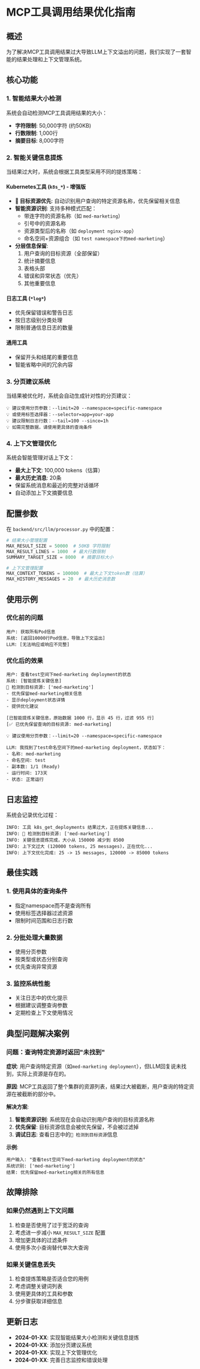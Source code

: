 # MCP工具调用结果优化指南

## 概述

为了解决MCP工具调用结果过大导致LLM上下文溢出的问题，我们实现了一套智能的结果处理和上下文管理系统。

## 核心功能

### 1. 智能结果大小检测

系统会自动检测MCP工具调用结果的大小：
- **字符限制**: 50,000字符 (约50KB)
- **行数限制**: 1,000行
- **摘要目标**: 8,000字符

### 2. 智能关键信息提炼

当结果过大时，系统会根据工具类型采用不同的提炼策略：

#### Kubernetes工具 (`k8s_*`) - 增强版
- **🎯 目标资源优先**: 自动识别用户查询的特定资源名称，优先保留相关信息
- **智能资源识别**: 支持多种模式匹配：
  - 带连字符的资源名称（如 `med-marketing`）
  - 引号中的资源名称
  - 资源类型后的名称（如 `deployment nginx-app`）
  - 命名空间+资源组合（如 `test namespace下的med-marketing`）
- **分层信息保留**:
  1. 用户查询的目标资源（全部保留）
  2. 统计摘要信息
  3. 表格头部
  4. 错误和异常状态（优先）
  5. 其他重要信息

#### 日志工具 (`*log*`)
- 优先保留错误和警告日志
- 按日志级别分类处理
- 限制普通信息日志的数量

#### 通用工具
- 保留开头和结尾的重要信息
- 智能省略中间的冗余内容

### 3. 分页建议系统

当结果被优化时，系统会自动生成针对性的分页建议：

```
💡 建议使用分页参数：--limit=20 --namespace=specific-namespace
💡 或使用标签选择器：--selector=app=your-app
💡 建议限制日志行数：--tail=100 --since=1h
💡 如需完整数据，请使用更具体的查询条件
```

### 4. 上下文管理优化

系统会智能管理对话上下文：
- **最大上下文**: 100,000 tokens（估算）
- **最大历史消息**: 20条
- 保留系统消息和最近的完整对话循环
- 自动添加上下文摘要信息

## 配置参数

在 `backend/src/llm/processor.py` 中的配置：

```python
# 结果大小管理配置
MAX_RESULT_SIZE = 50000  # 50KB 字符限制
MAX_RESULT_LINES = 1000  # 最大行数限制
SUMMARY_TARGET_SIZE = 8000  # 摘要目标大小

# 上下文管理配置
MAX_CONTEXT_TOKENS = 100000  # 最大上下文token数（估算）
MAX_HISTORY_MESSAGES = 20  # 最大历史消息数
```

## 使用示例

### 优化前的问题
```
用户: 获取所有Pod信息
系统: [返回10000行Pod信息，导致上下文溢出]
LLM: [无法响应或响应不完整]
```

### 优化后的效果
```
用户: 查看test空间下med-marketing deployment的状态
系统: [智能提炼关键信息]
🎯 检测到目标资源: ['med-marketing']
- 优先保留med-marketing相关信息
- 显示deployment状态详情
- 提供优化建议

[已智能提炼关键信息，原始数据 1000 行，显示 45 行，过滤 955 行]
[✅ 已优先保留查询的目标资源: med-marketing]

💡 建议使用分页参数：--limit=20 --namespace=specific-namespace

LLM: 我找到了test命名空间下的med-marketing deployment，状态如下：
- 名称: med-marketing
- 命名空间: test  
- 副本数: 1/1 (Ready)
- 运行时间: 173天
- 状态: 正常运行
```

## 日志监控

系统会记录优化过程：

```
INFO: 工具 k8s_get_deployments 结果过大，正在提炼关键信息...
INFO: 🎯 检测到目标资源: ['med-marketing']
INFO: 关键信息提炼完成，大小从 150000 减少到 8500
INFO: 上下文过大 (120000 tokens, 25 messages)，正在优化...
INFO: 上下文优化完成: 25 -> 15 messages, 120000 -> 85000 tokens
```

## 最佳实践

### 1. 使用具体的查询条件
- 指定namespace而不是查询所有
- 使用标签选择器过滤资源
- 限制时间范围和日志行数

### 2. 分批处理大量数据
- 使用分页参数
- 按类型或状态分别查询
- 优先查询异常资源

### 3. 监控系统性能
- 关注日志中的优化提示
- 根据建议调整查询参数
- 定期检查上下文使用情况

## 典型问题解决案例

### 问题：查询特定资源时返回"未找到"

**症状**: 用户查询特定资源（如`med-marketing deployment`），但LLM回复说未找到，实际上资源是存在的。

**原因**: MCP工具返回了整个集群的资源列表，结果过大被截断，用户查询的特定资源在被截断的部分中。

**解决方案**: 
1. **智能资源识别**: 系统现在会自动识别用户查询的目标资源名称
2. **优先保留**: 目标资源信息会被优先保留，不会被过滤掉
3. **调试日志**: 查看日志中的`🎯 检测到目标资源`信息

**示例**:
```
用户输入: "查看test空间下med-marketing deployment的状态"
系统识别: ['med-marketing'] 
结果: 优先保留med-marketing相关的所有信息
```

## 故障排除

### 如果仍然遇到上下文问题
1. 检查是否使用了过于宽泛的查询
2. 考虑进一步减小 `MAX_RESULT_SIZE` 配置
3. 增加更具体的过滤条件
4. 使用多次小查询替代单次大查询

### 如果关键信息丢失
1. 检查提炼策略是否适合您的用例
2. 考虑调整关键词列表
3. 使用更具体的工具和参数
4. 分步骤获取详细信息

## 更新日志

- **2024-01-XX**: 实现智能结果大小检测和关键信息提炼
- **2024-01-XX**: 添加分页建议系统
- **2024-01-XX**: 实现上下文管理优化
- **2024-01-XX**: 完善日志监控和错误处理
